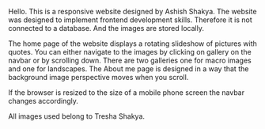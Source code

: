 Hello.
This is a responsive website designed by Ashish Shakya.
The website was designed to implement frontend development skills.
Therefore it is not connected to a database. And the images are stored locally.

The home page of the website displays a rotating slideshow of pictures with quotes.
You can either navigate to the images by clicking on gallery on the navbar or by scrolling down.
There are two galleries one for macro images and one for landscapes.
The About me page is designed in a way that the background image perspective moves when you scroll.

If the browser is resized to the size of a mobile phone screen the navbar changes accordingly.

All images used belong to Tresha Shakya.
